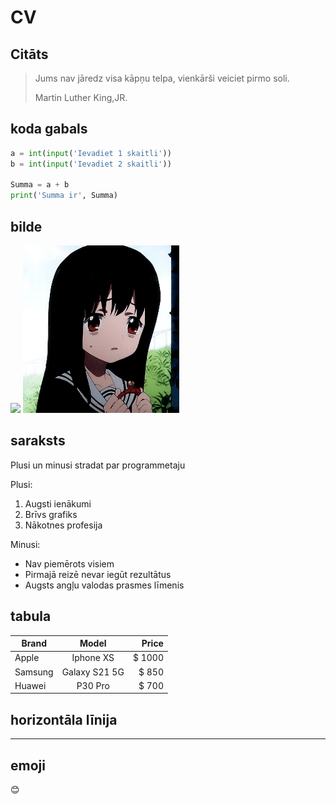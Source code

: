 # CV

## Citāts

>Jums nav jāredz visa kāpņu telpa, vienkārši veiciet pirmo soli.
>
>Martin Luther King,JR.

## koda gabals

```python
a = int(input('Ievadiet 1 skaitli'))
b = int(input('Ievadiet 2 skaitli'))

Summa = a + b
print('Summa ir', Summa)
```

## bilde
![](https://pandao.github.io/editor.md/examples/images/4.jpg)
![Anime](6228827.png)

## saraksts
Plusi un minusi stradat par programmetaju

Plusi:

1.  Augsti ienākumi
2.  Brīvs grafiks
3.  Nākotnes profesija

Minusi:

-  Nav piemērots visiem
-  Pirmajā reizē nevar iegūt rezultātus
-  Augsts angļu valodas prasmes līmenis


## tabula
| Brand      | Model         | Price  |
| ------------- |:-------------:| -----:|
| Apple    | Iphone XS| $ 1000 |
| Samsung     | Galaxy S21 5G     |   $ 850 |
| Huawei | P30 Pro   |    $ 700 |

## horizontāla līnija

***

## emoji
:blush:
